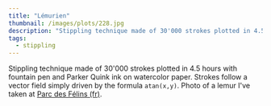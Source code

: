 ```yaml
---
title: "Lémurien"
thumbnail: /images/plots/228.jpg
description: "Stippling technique made of 30'000 strokes plotted in 4.5 hours with fountain pen and Parker Quink ink on watercolor paper."
tags:
  - stippling
---
```


Stippling technique made of 30'000 strokes plotted in 4.5 hours with fountain pen and Parker Quink ink on watercolor paper.
Strokes follow a vector field simply driven by the formula `atan(x,y)`.
Photo of a lemur I've taken at [Parc des Félins (fr)](https://www.parcs-zoologiques-lumigny.fr/).